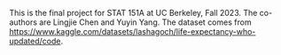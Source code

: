 This is the final project for STAT 151A at UC Berkeley, Fall 2023. The co-authors are Lingjie Chen and Yuyin Yang. The dataset comes from https://www.kaggle.com/datasets/lashagoch/life-expectancy-who-updated/code.
